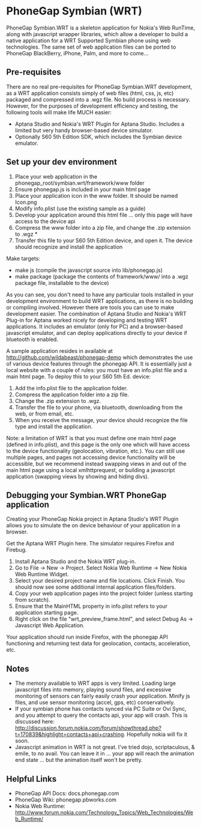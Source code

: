 PhoneGap Symbian (WRT)
=====================================================
PhoneGap Symbian.WRT is a skeleton application for Nokia's Web RunTime, along with javascript wrapper libraries, which allow a developer to build a native application for a WRT Supported Symbian phone using web technologies. The same set of web application files can be ported to PhoneGap BlackBerry, iPhone, Palm, and more to come...


Pre-requisites
-----------------------------------------------------
There are no real pre-requisites for PhoneGap Symbian.WRT development, as a WRT application consists simply of web files (html, css, js, etc) packaged and compressed into a .wgz file. No build process is necessary. However, for the purposes of development efficiency and testing, the following tools will make life MUCH easier:
 - Aptana Studio and Nokia's WRT Plugin for Aptana Studio. Includes a limited but very handy browser-based device simulator.
 - Optionally S60 5th Edition SDK, which includes the Symbian device emulator.


Set up your dev environment
---------------------------
1. Place your web application in the phonegap_root/symbian.wrt/framework/www folder
2. Ensure phonegap.js is included in your main html page
3. Place your application icon in the www folder. It should be named Icon.png
4. Modify info.plist (use the existing sample as a guide)
5. Develop your application around this html file ... only this page will have access to the device api
6. Compress the www folder into a zip file, and change the .zip extension to .wgz *
7. Transfer this file to your S60 5th Edition device, and open it. The device should recognize and install the application

Make targets:
  - make js (compile the javascript source into lib/phonegap.js)
  - make package (package the contents of framework/www/ into a .wgz package file, installable to the device)
 
As you can see, you don't need to have any particular tools installed in your development environment to build WRT applications, as there is no building or compiling involved. However there are tools you can use to make development easier. The combination of Aptana Studio and Nokia's WRT Plug-in for Aptana worked nicely for developing and testing WRT applications. It includes an emulator (only for PC) and a browser-based javascript emulator, and can deploy applications directly to your device if bluetooth is enabled.
 
A sample application resides in available at http://github.com/wildabeast/phonegap-demo which demonstrates the use of various device features through the phonegap API. It is essentially just a local website with a couple of rules: you must have an info.plist file and a main html page. To deploy this to your S60 5th Ed. device:
 
1. Add the info.plist file to the application folder.
2. Compress the application folder into a zip file.
2. Change the .zip extension to .wgz.
3. Transfer the file to your phone, via bluetooth, downloading from the web, or from email, etc.
4. When you receive the message, your device should recognize the file type and install the application. 
 
Note: a limitation of WRT is that you must define one main html page (defined in info.plist), and this page is the only one which will have access to the device functionality (geolocation, vibration, etc.). You can still use multiple pages, and pages not accessing device functionality will be accessible, but we recommend instead swapping views in and out of the main html page using a local xmlhttprequest, or building a javascript application (swapping views by showing and hiding divs).


Debugging your Symbian.WRT PhoneGap application
-----------------------------------------------
Creating your PhoneGap Nokia project in Aptana Studio's WRT Plugin allows you to simulate the on device behaviour of your application in a browser.
 
Get the Aptana WRT Plugin here.
The simulator requires Firefox and Firebug.
 
1. Install Aptana Studio and the Nokia WRT plug-in.
2. Go to File -> New -> Project. Select Nokia Web Runtime -> New Nokia Web Runtime Widget.
3. Select your desired project name and file locations. Click Finish. You should now see some additional internal application files/folders.
4. Copy your web application pages into the project folder (unless starting from scratch).
5. Ensure that the MainHTML property in info.plist refers to your application starting page.
6. Right click on the file "wrt_preview_frame.html", and select Debug As -> Javascript Web Application.
 
Your application should run inside Firefox, with the phonegap API functioning and returning test data for geolocation, contacts, acceleration, etc.

Notes
------------------------------------------------------
 - The memory available to WRT apps is very limited. Loading large javascript files into memory, playing sound files, and excessive monitoring of sensors can fairly easily crash your application. Minify js files, and use sensor monitoring (accel, gps, etc) conservatively.
 - If your symbian phone has contacts synced via PC Suite or Ovi Sync, and you attempt to query the contacts api, your app will crash. This is discussed here: http://discussion.forum.nokia.com/forum/showthread.php?t=170839&highlight=contacts+api+crashing. Hopefully nokia will fix it soon.
 - Javascript animation in WRT is not great. I've tried dojo, scriptaculous, & emile, to no avail. You can leave it in ... your app will reach the animation end state ... but the animation itself won't be pretty.

Helpful Links
-----------------------------------------------------
  - PhoneGap API Docs: 			docs.phonegap.com
  - PhoneGap Wiki: 				phonegap.pbworks.com
  - Nokia Web Runtime: 			http://www.forum.nokia.com/Technology_Topics/Web_Technologies/Web_Runtime/
